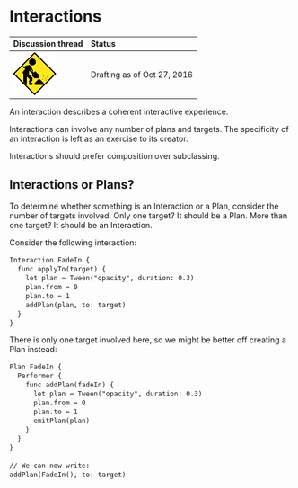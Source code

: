 # Interactions

| Discussion thread | Status |
|:------------------|:-------|
| ![](../../_assets/under-construction-flashing-barracade-animation.gif) | Drafting as of Oct 27, 2016 |

An interaction describes a coherent interactive experience.

Interactions can involve any number of plans and targets. The specificity of an interaction is left as an exercise to its creator.

Interactions should prefer composition over subclassing.

## Interactions or Plans?

To determine whether something is an Interaction or a Plan, consider the number of targets involved. Only one target? It should be a Plan. More than one target? It should be an Interaction.

Consider the following interaction:

```
Interaction FadeIn {
  func applyTo(target) {
    let plan = Tween("opacity", duration: 0.3)
    plan.from = 0
    plan.to = 1
    addPlan(plan, to: target)
  }
}
```

There is only one target involved here, so we might be better off creating a Plan instead:

```
Plan FadeIn {
  Performer {
    func addPlan(fadeIn) {
      let plan = Tween("opacity", duration: 0.3)
      plan.from = 0
      plan.to = 1
      emitPlan(plan)
    }
  }
}

// We can now write:
addPlan(FadeIn(), to: target)
```
